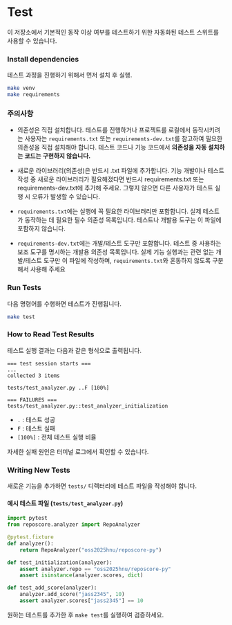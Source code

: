 # Test

이 저장소에서 기본적인 동작 이상 여부를 테스트하기 위한 자동화된 테스트 스위트를 사용할 수 있습니다.

### Install dependencies

테스트 과정을 진행하기 위해서 먼저 설치 후 실행.
```bash
make venv
make requirements
```

### 주의사항
- 의존성은 직접 설치합니다.
    테스트를 진행하거나 프로젝트를 로컬에서 동작시키려는 사용자는 `requirements.txt` 또는 `requirements-dev.txt`를 참고하여 필요한 의존성을 직접 설치해야 합니다. 테스트 코드나 기능 코드에서 **의존성을 자동 설치하는 코드는 구현하지 않습니다.**

- 새로운 라이브러리(의존성)은 반드시 .txt 파일에 추가합니다.
    기능 개발이나 테스트 작성 중 새로운 라이브러리가 필요해졌다면 반드시 requirements.txt 또는 requirements-dev.txt에 추가해 주세요. 그렇지 않으면 다른 사용자가 테스트 실행 시 오류가 발생할 수 있습니다.

- `requirements.txt`에는 실행에 꼭 필요한 라이브러리만 포함합니다.
    실제 테스트가 동작하는 데 필요한 필수 의존성 목록입니다. 테스트나 개발용 도구는 이 파일에 포함하지 않습니다.

- `requirements-dev.txt`에는 개발/테스트 도구만 포함합니다.
    테스트 중 사용하는 보조 도구를 명시하는 개발용 의존성 목록입니다. 실제 기능 실행과는 관련 없는 개발/테스트 도구만 이 파일에 작성하며, `requirements.txt`와 혼동하지 않도록 구분해서 사용해 주세요

### Run Tests
다음 명령어를 수행하면 테스트가 진행됩니다.
```bash
make test
```

### How to Read Test Results

테스트 실행 결과는 다음과 같은 형식으로 출력됩니다.
```
=== test session starts ===
...
collected 3 items

tests/test_analyzer.py ..F [100%]

=== FAILURES ===
tests/test_analyzer.py::test_analyzer_initialization
```
- `.` : 테스트 성공
- `F` : 테스트 실패
- `[100%]` : 전체 테스트 실행 비율

자세한 실패 원인은 터미널 로그에서 확인할 수 있습니다.

### Writing New Tests

새로운 기능을 추가하면 `tests/` 디렉터리에 테스트 파일을 작성해야 합니다.

#### 예시 테스트 파일 (`tests/test_analyzer.py`)
```python
import pytest
from reposcore.analyzer import RepoAnalyzer

@pytest.fixture
def analyzer():
    return RepoAnalyzer("oss2025hnu/reposcore-py")

def test_initialization(analyzer):
    assert analyzer.repo == "oss2025hnu/reposcore-py"
    assert isinstance(analyzer.scores, dict)

def test_add_score(analyzer):
    analyzer.add_score("jass2345", 10)
    assert analyzer.scores["jass2345"] == 10
```
원하는 테스트를 추가한 후 `make test`를 실행하여 검증하세요.
